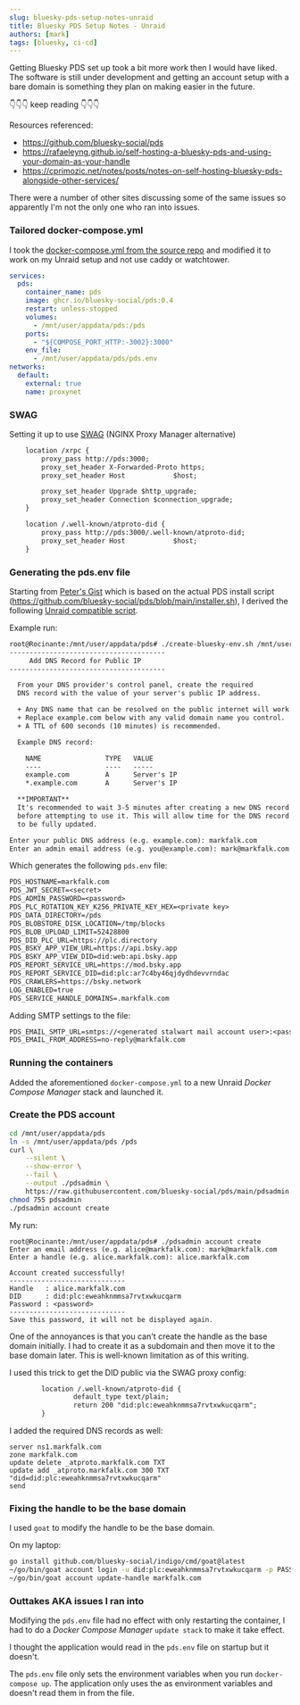 ```yaml
---
slug: bluesky-pds-setup-notes-unraid
title: Bluesky PDS Setup Notes - Unraid
authors: [mark]
tags: [bluesky, ci-cd]
---
```


Getting Bluesky PDS set up took a bit more work then I would have liked. The software is
still under development and getting an account setup with a bare domain is something they
plan on making easier in the future.

👇👇👇 keep reading 👇👇👇
<!-- truncate -->

Resources referenced:

* https://github.com/bluesky-social/pds
* https://rafaeleyng.github.io/self-hosting-a-bluesky-pds-and-using-your-domain-as-your-handle
* https://cprimozic.net/notes/posts/notes-on-self-hosting-bluesky-pds-alongside-other-services/

There were a number of other sites discussing some of the same issues so apparently I'm not
the only one who ran into issues.

### Tailored docker-compose.yml

I took the [docker-compose.yml from the source repo](https://github.com/bluesky-social/pds/blob/main/compose.yaml) and modified it to work on my Unraid setup and not use caddy or watchtower.

```yaml title="docker-compose.yml"
services:
  pds:
    container_name: pds
    image: ghcr.io/bluesky-social/pds:0.4
    restart: unless-stopped
    volumes:
      - /mnt/user/appdata/pds:/pds
    ports:
      - "${COMPOSE_PORT_HTTP:-3002}:3000"
    env_file:
      - /mnt/user/appdata/pds/pds.env
networks:
  default:
    external: true
    name: proxynet
```

### SWAG
Setting it up to use [SWAG](https://github.com/linuxserver/docker-swag) (NGINX Proxy Manager alternative)

```txt title="/mnt/user/appdata/swag/nginx/site-confs/markfalk.com.conf"
    location /xrpc {
        proxy_pass http://pds:3000;
        proxy_set_header X-Forwarded-Proto https;
        proxy_set_header Host            $host;

        proxy_set_header Upgrade $http_upgrade;
        proxy_set_header Connection $connection_upgrade;
    }

    location /.well-known/atproto-did {
        proxy_pass http://pds:3000/.well-known/atproto-did;
        proxy_set_header Host            $host;
    }
```

### Generating the pds.env file

Starting from [Peter's Gist](https://gist.github.com/peter-tanner/1ede26badfd7759d38dcd46d155ecbd5) which is based on the actual
PDS install script (https://github.com/bluesky-social/pds/blob/main/installer.sh), I derived the following [Unraid compatible script](https://gist.github.com/markfalk/e14a36b16cfaa250ea5cee7cc749daac).

Example run:
```txt
root@Rocinante:/mnt/user/appdata/pds# ./create-bluesky-env.sh /mnt/user/appdata/pds
---------------------------------------
     Add DNS Record for Public IP
---------------------------------------

  From your DNS provider's control panel, create the required
  DNS record with the value of your server's public IP address.

  + Any DNS name that can be resolved on the public internet will work.
  + Replace example.com below with any valid domain name you control.
  + A TTL of 600 seconds (10 minutes) is recommended.

  Example DNS record:

    NAME                TYPE   VALUE
    ----                ----   -----
    example.com         A      Server's IP
    *.example.com       A      Server's IP

  **IMPORTANT**
  It's recommended to wait 3-5 minutes after creating a new DNS record
  before attempting to use it. This will allow time for the DNS record
  to be fully updated.

Enter your public DNS address (e.g. example.com): markfalk.com
Enter an admin email address (e.g. you@example.com): mark@markfalk.com
```

Which generates the following `pds.env` file:

```txt title="/mnt/user/appdata/pds/pds.env"
PDS_HOSTNAME=markfalk.com
PDS_JWT_SECRET=<secret>
PDS_ADMIN_PASSWORD=<password>
PDS_PLC_ROTATION_KEY_K256_PRIVATE_KEY_HEX=<private key>
PDS_DATA_DIRECTORY=/pds
PDS_BLOBSTORE_DISK_LOCATION=/tmp/blocks
PDS_BLOB_UPLOAD_LIMIT=52428800
PDS_DID_PLC_URL=https://plc.directory
PDS_BSKY_APP_VIEW_URL=https://api.bsky.app
PDS_BSKY_APP_VIEW_DID=did:web:api.bsky.app
PDS_REPORT_SERVICE_URL=https://mod.bsky.app
PDS_REPORT_SERVICE_DID=did:plc:ar7c4by46qjdydhdevvrndac
PDS_CRAWLERS=https://bsky.network
LOG_ENABLED=true
PDS_SERVICE_HANDLE_DOMAINS=.markfalk.com
```

Adding SMTP settings to the file:

```txt title="/mnt/user/appdata/pds/pds.env"
PDS_EMAIL_SMTP_URL=smtps://<generated stalwart mail account user>:<password>@mail-oak.markfalk.com:465
PDS_EMAIL_FROM_ADDRESS=no-reply@markfalk.com
```

### Running the containers

Added the aforementioned `docker-compose.yml` to a new Unraid _Docker Compose Manager_ stack and launched it.

### Create the PDS account

```bash
cd /mnt/user/appdata/pds
ln -s /mnt/user/appdata/pds /pds
curl \
    --silent \
    --show-error \
    --fail \
    --output ./pdsadmin \
    https://raw.githubusercontent.com/bluesky-social/pds/main/pdsadmin.sh
chmod 755 pdsadmin
./pdsadmin account create
```

My run:
```
root@Rocinante:/mnt/user/appdata/pds# ./pdsadmin account create
Enter an email address (e.g. alice@markfalk.com): mark@markfalk.com
Enter a handle (e.g. alice.markfalk.com): alice.markfalk.com

Account created successfully!
-----------------------------
Handle   : alice.markfalk.com
DID      : did:plc:eweahknmmsa7rvtxwkucqarm
Password : <password>
-----------------------------
Save this password, it will not be displayed again.
```

One of the annoyances is that you can't create the handle as the base domain initially. I had to create it as a subdomain and then move it to the base domain later. This is well-known limitation as of this writing.

I used this trick to get the DID public via the SWAG proxy config:
```txt title="nginx/site-confs/markfalk.com.conf"
        location /.well-known/atproto-did {
                default_type text/plain;
                return 200 "did:plc:eweahknmmsa7rvtxwkucqarm";
        }
```

I added the required DNS records as well:
```nsupdate
server ns1.markfalk.com
zone markfalk.com
update delete _atproto.markfalk.com TXT
update add _atproto.markfalk.com 300 TXT "did=did:plc:eweahknmmsa7rvtxwkucqarm"
send
```

### Fixing the handle to be the base domain

I used `goat` to modify the handle to be the base domain.

On my laptop:

```bash
go install github.com/bluesky-social/indigo/cmd/goat@latest
~/go/bin/goat account login -u did:plc:eweahknmmsa7rvtxwkucqarm -p PASSWORD
~/go/bin/goat account update-handle markfalk.com
```

### Outtakes AKA issues I ran into

Modifying the `pds.env` file had no effect with only restarting the container, I had to
do a _Docker Compose Manager_ `update stack` to make it take effect.

I thought the application would read in the `pds.env` file on startup but it doesn't.

The `pds.env` file only sets the environment variables when you run `docker-compose up`. The application only uses the as
environment variables and doesn't read them in from the file.
